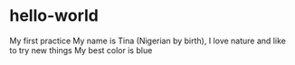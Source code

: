 # hello-world
My first practice
My name is Tina (Nigerian by birth), I love nature and like to try new things
My best color is blue

